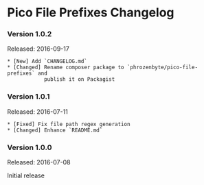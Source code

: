 Pico File Prefixes Changelog
============================

### Version 1.0.2
Released: 2016-09-17

```
* [New] Add `CHANGELOG.md`
* [Changed] Rename composer package to `phrozenbyte/pico-file-prefixes` and
            publish it on Packagist
```

### Version 1.0.1
Released: 2016-07-11

```
* [Fixed] Fix file path regex generation
* [Changed] Enhance `README.md`
```

### Version 1.0.0
Released: 2016-07-08

Initial release
